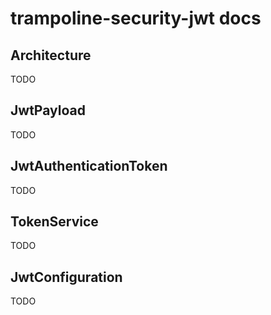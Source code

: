 # trampoline-security-jwt docs

## Architecture
TODO
## JwtPayload
TODO
## JwtAuthenticationToken
TODO
## TokenService
TODO
## JwtConfiguration
TODO